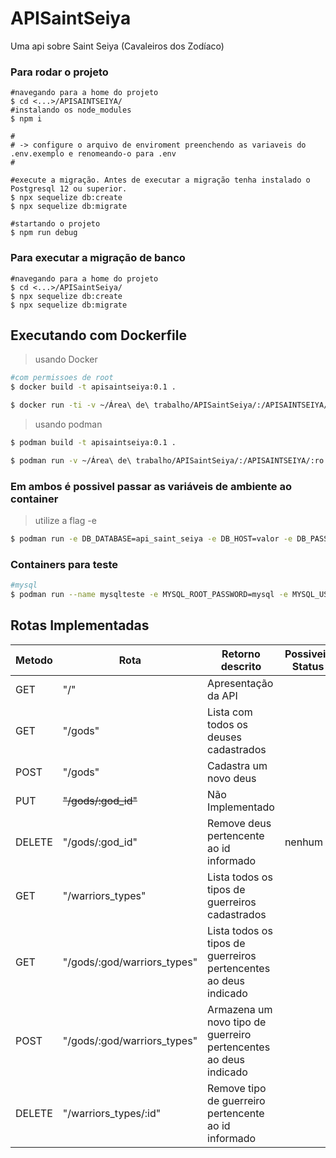 # APISaintSeiya
Uma api sobre Saint Seiya (Cavaleiros dos Zodíaco)

### Para rodar o projeto

```shell
#navegando para a home do projeto
$ cd <...>/APISAINTSEIYA/
#instalando os node_modules
$ npm i

#
# -> configure o arquivo de enviroment preenchendo as variaveis do .env.exemplo e renomeando-o para .env
#

#execute a migração. Antes de executar a migração tenha instalado o Postgresql 12 ou superior.
$ npx sequelize db:create
$ npx sequelize db:migrate

#startando o projeto
$ npm run debug
```

### Para executar a migração de banco
```shell
#navegando para a home do projeto
$ cd <...>/APISaintSeiya/
$ npx sequelize db:create
$ npx sequelize db:migrate
```

## Executando com Dockerfile
> usando Docker
```sh
#com permissoes de root
$ docker build -t apisaintseiya:0.1 .

$ docker run -ti -v ~/Área\ de\ trabalho/APISaintSeiya/:/APISAINTSEIYA/ apisaintseiya:0.1
```
> usando podman
```sh
$ podman build -t apisaintseiya:0.1 .

$ podman run -v ~/Área\ de\ trabalho/APISaintSeiya/:/APISAINTSEIYA/:ro localhost/apisaintseiya:0.1
```
### Em ambos é possivel passar as variáveis de ambiente ao container
> utilize a flag -e

```sh
$ podman run -e DB_DATABASE=api_saint_seiya -e DB_HOST=valor -e DB_PASSWORD=valor -e DB_PORT=5432 -e DB_USER=valor -e DB_DIALECT=postgres -e APP_PORT_EXPOSE=4000 -v ~/Área\ de\ trabalho/APISaintSeiya/:/APISAINTSEIYA/:ro localhost/apisaintseiya:0.1

```
### Containers para teste

```sh
#mysql
$ podman run --name mysqlteste -e MYSQL_ROOT_PASSWORD=mysql -e MYSQL_USER=mysql -e MYSQL_TCP_PORT=8080 -e MYSQL_DATABASE=mysql -e MYSQL_PASSWORD=mysql -e MYSQL_HOST=127.0.0.1 -p 8080:8080 -d docker.io/library/mysql:latest

```
## Rotas Implementadas

|Metodo         | Rota                       | Retorno descrito                                               | Possiveis Status | Campos Retornados    | Campos Informados |
|---------------|----------------------------|----------------------------------------------------------------|------------------|----------------------|-------------------|
|GET            | "/"                        | Apresentação da API                                            |                  | { helloword: string }|        nenhum     |
|GET            | "/gods"                    |Lista com todos os deuses cadastrados                           |                  | {}                   |        nenhum     |
|POST           | "/gods"                    |Cadastra um novo deus                                           |                  |                      |                   |
|PUT            |~~"/gods/:god_id"~~         |Não Implementado                                                |                  |                      |                   |
|DELETE         |"/gods/:god_id"             |Remove deus pertencente ao id informado                         |       nenhum     |        nenhum        |                   |
|GET            | "/warriors_types"          |Lista todos os tipos de guerreiros cadastrados                  |                  |                      |        nenhum     |
|GET            | "/gods/:god/warriors_types"|Lista todos os tipos de guerreiros pertencentes ao deus indicado|                  |                      |        nenhum     |
|POST           | "/gods/:god/warriors_types"|Armazena um novo tipo de guerreiro pertencentes ao deus indicado|                  |                      |                   |
|DELETE         | "/warriors_types/:id"      |Remove tipo de guerreiro pertencente ao id informado            |                  |                      |        nenhum     |
